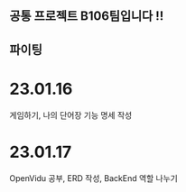 ## 공통 프로젝트 B106팀입니다 !!

## 파이팅   
   
# 23.01.16   
게임하기, 나의 단어장 기능 명세 작성   
   
# 23.01.17
OpenVidu 공부, ERD 작성, BackEnd 역할 나누기